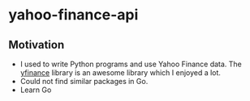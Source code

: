 # yahoo-finance-api

## Motivation

- I used to write Python programs and use Yahoo Finance data. The [yfinance](https://github.com/ranaroussi/yfinance) library is an awesome library which I enjoyed a lot.
- Could not find similar packages in Go.
- Learn Go

